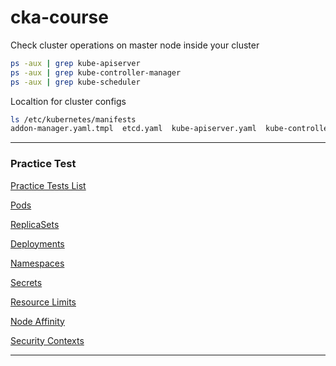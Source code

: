 # cka-course

Check cluster operations on master node inside your cluster
```bash
ps -aux | grep kube-apiserver
ps -aux | grep kube-controller-manager
ps -aux | grep kube-scheduler
```

Localtion for cluster configs
```bash
ls /etc/kubernetes/manifests
addon-manager.yaml.tmpl  etcd.yaml  kube-apiserver.yaml  kube-controller-manager.yaml  kube-scheduler.yaml
```
---

### Practice Test

[Practice Tests List](https://kodekloud.com/courses/certified-kubernetes-administrator-with-practice-tests-labs/lectures/12038860)

[Pods](https://katacoda.com/embed/mmumshad2/kubernetes-ckad-pods/)

[ReplicaSets](https://katacoda.com/embed/mmumshad2/kubernetes-ckad-replicasets/)

[Deployments](https://katacoda.com/embed/mmumshad2/kubernetes-ckad-deployments/)

[Namespaces](https://katacoda.com/embed/mmumshad2/kubernetes-ckad-namespaces/)

[Secrets](https://katacoda.com/embed/mmumshad2/kubernetes-ckad-secrets/)

[Resource Limits](https://katacoda.com/embed/mmumshad2/kubernetes-ckad-resource-limits/)

[Node Affinity](https://katacoda.com/embed/mmumshad2/kubernetes-ckad-node-affinity/)

[Security Contexts](https://katacoda.com/embed/mmumshad2/kubernetes-ckad-security-contexts/)

---

